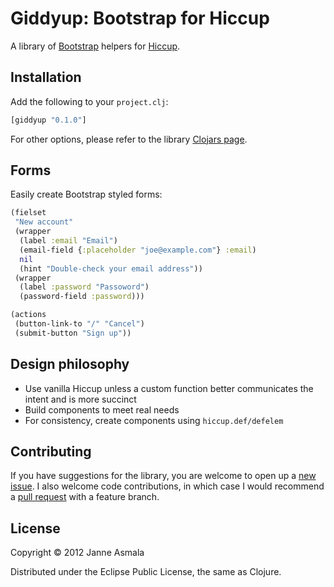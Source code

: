 Giddyup: Bootstrap for Hiccup
=============================

A library of [Bootstrap](http://getbootstrap.com/) helpers for
[Hiccup](https://github.com/weavejester/hiccup/).


## Installation

Add the following to your `project.clj`:

```clojure
[giddyup "0.1.0"]
```

For other options, please refer to the library
[Clojars page](https://clojars.org/giddyup).


## Forms

Easily create Bootstrap styled forms:

```clojure
(fielset
 "New account"
 (wrapper
  (label :email "Email")
  (email-field {:placeholder "joe@example.com"} :email)
  nil
  (hint "Double-check your email address"))
 (wrapper
  (label :password "Passoword")
  (password-field :password)))

(actions
 (button-link-to "/" "Cancel")
 (submit-button "Sign up"))
```

## Design philosophy

* Use vanilla Hiccup unless a custom function better communicates the
  intent and is more succinct
* Build components to meet real needs
* For consistency, create components using `hiccup.def/defelem`


## Contributing

If you have suggestions for the library, you are welcome to open up a
[new issue](https://github.com/asmala/giddyup/issues/new). I also
welcome code contributions, in which case I would recommend a
[pull request](https://help.github.com/articles/using-pull-requests)
with a feature branch.


## License

Copyright © 2012 Janne Asmala

Distributed under the Eclipse Public License, the same as Clojure.
